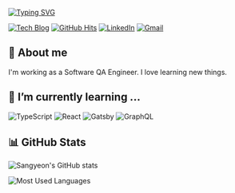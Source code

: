 [![Typing SVG](https://readme-typing-svg.demolab.com?font=Fira+Code&pause=1000&width=435&lines=Hi+there+%F0%9F%91%8B)](https://git.io/typing-svg)

[![Tech Blog](https://img.shields.io/badge/Sangyeon's_Tech_Blog-121013?logo=github&logoColor=white&color=%236C3F9B)](https://sangyeon217.github.io/) [![GitHub Hits](https://hits.seeyoufarm.com/api/count/incr/badge.svg?url=https%3A%2F%2Fgithub.com%2Fsangyeon217&count_bg=%2379C83D&title_bg=%23555555&icon=github.svg&icon_color=%23E7E7E7&title=GitHub&edge_flat=false)](https://github.com/sangyeon217) [![LinkedIn](https://img.shields.io/badge/Sangyeon_Song-0077B5?style=flat&logo=linkedin&logoColor=white)](https://www.linkedin.com/in/sangyeon-song-301383202) [![Gmail](https://img.shields.io/badge/sangyeon217%40gmail.com-red?style=flat&logo=gmail&logoColor=white)](mailto:sangyeon217@gmail.com) 

## 💬 About me
I'm working as a Software QA Engineer.
I love learning new things.

## 🌱 I’m currently learning ...
![TypeScript](https://img.shields.io/badge/typescript-%23007ACC.svg?style=flat&logo=typescript&logoColor=white) ![React](https://img.shields.io/badge/React-20232A?style=flat&logo=react&logoColor=61DAFB) ![Gatsby](https://img.shields.io/badge/Gatsby-%23663399.svg?style=flat&logo=gatsby&logoColor=white) ![GraphQL](https://img.shields.io/badge/-GraphQL-E10098?style=flat&logo=graphql&logoColor=white)

## 📊 GitHub Stats
![Sangyeon's GitHub stats](https://github-readme-stats.vercel.app/api?username=sangyeon217&show_icons=true&theme=github_dark)

![Most Used Languages](https://github-readme-stats.vercel.app/api/top-langs/?username=sangyeon217&theme=github_dark)
